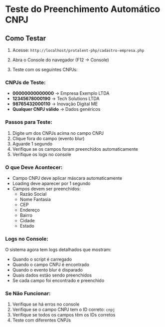 # Teste do Preenchimento Automático CNPJ

## Como Testar

1. Acesse: `http://localhost/protalent-php/cadastro-empresa.php`

2. Abra o Console do navegador (F12 → Console)

3. Teste com os seguintes CNPJs:

### CNPJs de Teste:

- **00000000000000** → Empresa Exemplo LTDA
- **12345678000190** → Tech Solutions LTDA  
- **98765432000110** → Inovação Digital ME
- **Qualquer CNPJ válido** → Dados genéricos

### Passos para Teste:

1. Digite um dos CNPJs acima no campo CNPJ
2. Clique fora do campo (evento blur)
3. Aguarde 1 segundo
4. Verifique se os campos foram preenchidos automaticamente
5. Verifique os logs no console

### O que Deve Acontecer:

- Campo CNPJ deve aplicar máscara automaticamente
- Loading deve aparecer por 1 segundo
- Campos devem ser preenchidos:
  - Razão Social
  - Nome Fantasia
  - CEP
  - Endereço
  - Bairro
  - Cidade
  - Estado

### Logs no Console:

O sistema agora tem logs detalhados que mostram:
- Quando o script é carregado
- Quando o campo CNPJ é encontrado
- Quando o evento blur é disparado
- Quais dados estão sendo preenchidos
- Se cada campo foi encontrado e preenchido

### Se Não Funcionar:

1. Verifique se há erros no console
2. Verifique se o campo CNPJ tem o ID correto: `cnpj`
3. Verifique se todos os campos têm os IDs corretos
4. Teste com diferentes CNPJs 